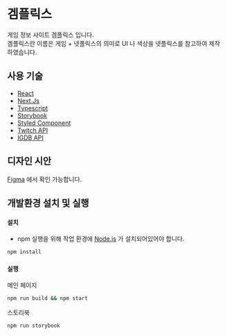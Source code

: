 # 겜플릭스

게임 정보 사이트 겜플릭스 입니다.   
겜플릭스란 이름은 게임 + 넷플릭스의 의미로 UI 나 색상을 넷플릭스를 참고하여 제작하였습니다.

## 사용 기술 

- [React](https://ko.reactjs.org/)
- [Next.Js](https://nextjs.org/)
- [Typescript](https://www.typescriptlang.org/)
- [Storybook](https://storybook.js.org/)
- [Styled Component](https://styled-components.com/)
- [Twitch API](https://dev.twitch.tv/docs/)
- [IGDB API](https://api-docs.igdb.com/#about)


## 디자인 시안

[Figma](https://www.figma.com/file/U8L2gnaCl5aOTIjL4M4laI/%EA%B2%9C%ED%94%8C%EB%A6%AD%EC%8A%A4?node-id=0%3A1) 에서 확인 가능합니다.


## 개발환경 설치 및 실행

#### 설치

- npm 실행을 위해 작업 환경에 [Node.js](https://nodejs.org/ko/) 가 설치되어있어야 합니다.


```bash
npm install
```

#### 실행

메인 페이지

```bash
npm run build && npm start
```

스토리북

```bash
npm run storybook
```

